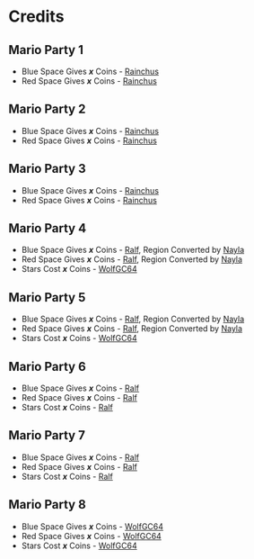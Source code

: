# Credits

## Mario Party 1
- Blue Space Gives ***x*** Coins - [Rainchus](https://github.com/Rainchus)
- Red Space Gives ***x*** Coins - [Rainchus](https://github.com/Rainchus)

## Mario Party 2
- Blue Space Gives ***x*** Coins - [Rainchus](https://github.com/Rainchus)
- Red Space Gives ***x*** Coins - [Rainchus](https://github.com/Rainchus)

## Mario Party 3
- Blue Space Gives ***x*** Coins - [Rainchus](https://github.com/Rainchus)
- Red Space Gives ***x*** Coins - [Rainchus](https://github.com/Rainchus)

## Mario Party 4
- Blue Space Gives ***x*** Coins - [Ralf](https://www.gc-forever.com/forums/memberlist.php?mode=viewprofile&u=2105), Region Converted by [Nayla](https://github.com/EndangeredNayla)
- Red Space Gives ***x*** Coins - [Ralf](https://www.gc-forever.com/forums/memberlist.php?mode=viewprofile&u=2105), Region Converted by [Nayla](https://github.com/EndangeredNayla)
- Stars Cost ***x*** Coins - [WolfGC64](https://github.com/WolfGC64)

## Mario Party 5
- Blue Space Gives ***x*** Coins - [Ralf](https://www.gc-forever.com/forums/memberlist.php?mode=viewprofile&u=2105), Region Converted by [Nayla](https://github.com/EndangeredNayla)
- Red Space Gives ***x*** Coins - [Ralf](https://www.gc-forever.com/forums/memberlist.php?mode=viewprofile&u=2105), Region Converted by [Nayla](https://github.com/EndangeredNayla)
- Stars Cost ***x*** Coins - [WolfGC64](https://github.com/WolfGC64)

## Mario Party 6
- Blue Space Gives ***x*** Coins - [Ralf](https://www.gc-forever.com/forums/memberlist.php?mode=viewprofile&u=2105)
- Red Space Gives ***x*** Coins - [Ralf](https://www.gc-forever.com/forums/memberlist.php?mode=viewprofile&u=2105)
- Stars Cost ***x*** Coins - [Ralf](https://www.gc-forever.com/forums/memberlist.php?mode=viewprofile&u=2105)

## Mario Party 7
- Blue Space Gives ***x*** Coins - [Ralf](https://www.gc-forever.com/forums/memberlist.php?mode=viewprofile&u=2105)
- Red Space Gives ***x*** Coins - [Ralf](https://www.gc-forever.com/forums/memberlist.php?mode=viewprofile&u=2105)
- Stars Cost ***x*** Coins - [Ralf](https://www.gc-forever.com/forums/memberlist.php?mode=viewprofile&u=2105)

## Mario Party 8
- Blue Space Gives ***x*** Coins - [WolfGC64](https://github.com/WolfGC64)
- Red Space Gives ***x*** Coins - [WolfGC64](https://github.com/WolfGC64)
- Stars Cost ***x*** Coins - [WolfGC64](https://github.com/WolfGC64)
